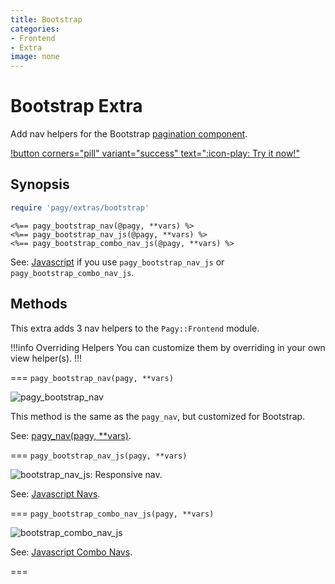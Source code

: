 ```yaml
---
title: Bootstrap
categories:
- Frontend
- Extra
image: none
---
```


# Bootstrap Extra

Add nav helpers for the Bootstrap [pagination component](https://getbootstrap.com/docs/4.1/components/pagination).

[!button corners="pill" variant="success" text=":icon-play: Try it now!"](/playground.md#3-demo-app)
## Synopsis

```ruby pagy.rb (initializer)
require 'pagy/extras/bootstrap'
```

```erb View (helper)
<%== pagy_bootstrap_nav(@pagy, **vars) %>
<%== pagy_bootstrap_nav_js(@pagy, **vars) %>
<%== pagy_bootstrap_combo_nav_js(@pagy, **vars) %>
```

See: [Javascript](/docs/api/javascript.md) if you use `pagy_bootstrap_nav_js` or `pagy_bootstrap_combo_nav_js`.

## Methods

This extra adds 3 nav helpers to the `Pagy::Frontend` module.

!!!info Overriding Helpers
You can customize them by overriding in your own view helper(s).
!!!

=== `pagy_bootstrap_nav(pagy, **vars)`

![pagy_bootstrap_nav](/docs/assets/images/bootstrap_nav.png)

This method is the same as the `pagy_nav`, but customized for Bootstrap.

See: [pagy_nav(pagy, **vars)](/docs/api/frontend.md#pagy-nav-pagy-vars).

=== `pagy_bootstrap_nav_js(pagy, **vars)`

![bootstrap_nav_js: Responsive nav.](/docs/assets/images/bootstrap_nav_js.png)

See: [Javascript Navs](/docs/api/javascript/navs.md).

=== `pagy_bootstrap_combo_nav_js(pagy, **vars)`

![bootstrap_combo_nav_js](/docs/assets/images/bootstrap_combo_nav_js.png)

See: [Javascript Combo Navs](/docs/api/javascript/combo-navs.md).

===
